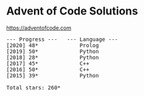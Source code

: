 # Advent of Code Solutions

https://adventofcode.com

<pre>
--- Progress ---   --- Language ---
[2020] 48*             Prolog
[2019] 50*             Python
[2018] 28*             Python
[2017] 45*             C++
[2016] 50*             C++
[2015] 39*             Python

Total stars: 260*
</pre>
